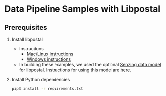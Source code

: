 # Data Pipeline Samples with Libpostal

## Prerequisites
1. Install libpostal
    - Instructions
        - [Mac/Linux instructions](https://github.com/openvenues/libpostal?tab=readme-ov-file#installation-maclinux)
        - [Windows instructions](https://github.com/openvenues/libpostal?tab=readme-ov-file#installation-windows)
    - In building these examples, we used the optional [Senzing data model](https://github.com/Senzing/libpostal-data) for libpostal. Instructions for using this model are [here](https://github.com/openvenues/libpostal?tab=readme-ov-file#installation-with-an-alternative-data-model).

2. Install Python dependencies
    ```bash
    pip3 install -r requirements.txt
    ```